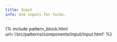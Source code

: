 ```yaml
---
title: Input
info: Use inputs for forms.
---
```


{% include pattern_block.html url='/src/patterns/components/input/input.html' %}
